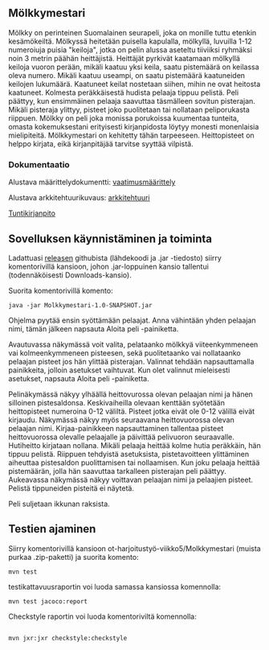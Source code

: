 ## Mölkkymestari

Mölkky on perinteinen Suomalainen seurapeli, joka on monille tuttu etenkin kesämökeiltä. Mölkyssä heitetään puisella kapulalla, mölkyllä, luvuilla 1-12 numeroiuja puisia "keiloja", jotka on pelin alussa aseteltu tiiviiksi ryhmäksi noin 3 metrin päähän heittäjistä. Heittäjät pyrkivät kaatamaan mölkyllä keiloja vuoron perään, mikäli kaatuu yksi keila, saatu pistemäärä on keilassa oleva numero. Mikäli kaatuu useampi, on saatu pistemäärä kaatuneiden keilojen lukumäärä. Kaatuneet keilat nostetaan siihen, mihin ne ovat heitosta kaatuneet. Kolmesta peräkkäisestä hudista pelaaja tippuu pelistä. Peli päättyy, kun ensimmäinen pelaaja saavuttaa täsmälleen sovitun pisterajan. Mikäli pisteraja ylittyy, pisteet joko puolitetaan tai nollataan peliporukasta riippuen. Mölkky on peli joka monissa porukoissa kuumentaa tunteita, omasta kokemuksestani erityisesti kirjanpidosta löytyy monesti monenlaisia mielipiteitä. Mölkkymestari on kehitetty tähän tarpeeseen. Heittopisteet on helppo kirjata, eikä kirjanpitäjää tarvitse syyttää vilpistä. 


### Dokumentaatio

Alustava määrittelydokumentti: [vaatimusmäärittely](https://github.com/palovpet/ot-harjoitustyo/blob/master/dokumentaatio/vaatimusmaarittely.md)

Alustava arkkitehtuurikuvaus: [arkkitehtuuri](https://github.com/palovpet/ot-harjoitustyo/blob/master/dokumentaatio/arkkitehtuuri.md)

[Tuntikirjanpito](https://github.com/palovpet/ot-harjoitustyo/blob/master/dokumentaatio/tuntikirjanpito.md)

## Sovelluksen käynnistäminen ja toiminta
Ladattuasi [releasen](https://github.com/palovpet/ot-harjoitustyo/releases/tag/viikko5) githubista (lähdekoodi ja .jar -tiedosto) siirry komentorivillä kansioon, johon .jar-loppuinen kansio tallentui (todennäköisesti Downloads-kansio). 

Suorita komentorivillä komento:  
```
java -jar Molkkymestari-1.0-SNAPSHOT.jar
```

Ohjelma pyytää ensin syöttämään pelaajat. Anna vähintään yhden pelaajan nimi, tämän jälkeen napsauta Aloita peli -painiketta.

Avautuvassa näkymässä voit valita, pelataanko mölkkyä viiteenkymmeneen vai kolmeenkymmeneen pisteesen, sekä puolitetaanko vai nollataanko pelaajan pisteet jos hän ylittää pisterajan. Valinnat tehdään napsauttamalla painikkeita, jolloin asetukset vaihtuvat. Kun olet valinnut mieleisesti asetukset, napsauta Aloita peli -painiketta.

Pelinäkymässä näkyy ylhäällä heittovurossa olevan pelaajan nimi ja hänen silloinen pistesaldonsa. Keskivaiheilla olevaan kenttään syötetään heittopisteet numeroina 0-12 väliltä. Pisteet jotka eivät ole 0-12 välillä eivät kirjaudu. Näkymässä näkyy myös seuraavana heittovuorossa olevan pelaajan nimi. Kirjaa-painikkeen napsauttaminen tallentaa pisteet heittovuorossa olevalle pelaajalle ja päivittää pelivuoron seuraavalle. Hutiheitto kirjataan nollana. Mikäli pelaaja heittää kolme hutia peräkkäin, hän tippuu pelistä. Riippuen tehdyistä asetuksista, pistetavoitteen ylittäminen aiheuttaa pistesaldon puolittamisen tai nollaamisen. Kun joku pelaaja heittää pistemäärän, jolla hän saavuttaa tarkalleen pisterajan peli päättyy. Aukeavassa näkymässä näkyy voittavan pelaajan nimi ja pelaajien pisteet. Pelistä tippuneiden pisteitä ei näytetä.

Peli suljetaan ikkunan raksista.

## Testien ajaminen

Siirry komentorivillä kansioon ot-harjoitustyö-viikko5/Molkkymestari (muista purkaa .zip-paketti) ja suorita komento: 
```
mvn test
```

testikattavuusraportin voi luoda samassa kansiossa komennolla: 
```
mvn test jacoco:report
```

Checkstyle raportin voi luoda komentoriviltä komennolla:
```

mvn jxr:jxr checkstyle:checkstyle
```


